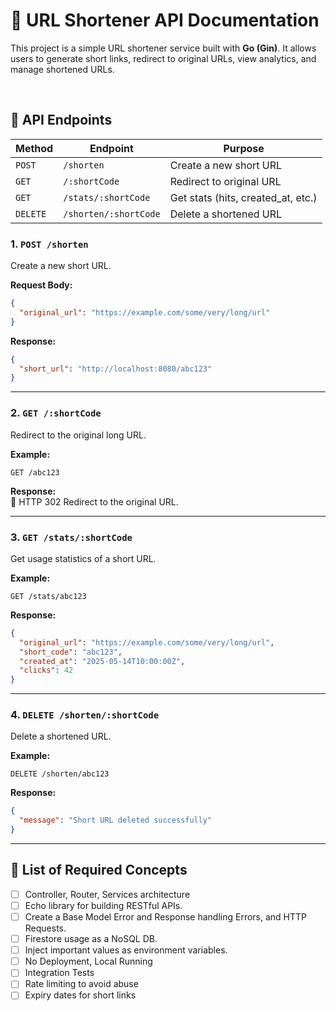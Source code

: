 
# 📌 URL Shortener API Documentation

This project is a simple URL shortener service built with **Go (Gin)**. It allows users to generate short links, redirect to original URLs, view analytics, and manage shortened URLs.

<br>

## 🔗 API Endpoints

| Method   | Endpoint              | Purpose                             |
| -------- | --------------------- | ----------------------------------- |
| `POST`   | `/shorten`            | Create a new short URL              |
| `GET`    | `/:shortCode`         | Redirect to original URL            |
| `GET`    | `/stats/:shortCode`   | Get stats (hits, created\_at, etc.) |
| `DELETE` | `/shorten/:shortCode` | Delete a shortened URL              |


### 1. `POST /shorten`

Create a new short URL.

**Request Body:**
```json
{
  "original_url": "https://example.com/some/very/long/url"
}
```

**Response:**
```json
{
  "short_url": "http://localhost:8080/abc123"
}
```

---

### 2. `GET /:shortCode`

Redirect to the original long URL.

**Example:**
```
GET /abc123
```

**Response:**  
🔁 HTTP 302 Redirect to the original URL.

---

### 3. `GET /stats/:shortCode`

Get usage statistics of a short URL.

**Example:**
```
GET /stats/abc123
```

**Response:**
```json
{
  "original_url": "https://example.com/some/very/long/url",
  "short_code": "abc123",
  "created_at": "2025-05-14T10:00:00Z",
  "clicks": 42
}
```

---

### 4. `DELETE /shorten/:shortCode`

Delete a shortened URL.

**Example:**
```
DELETE /shorten/abc123
```

**Response:**
```json
{
  "message": "Short URL deleted successfully"
}
```

---

## 🚀 List of Required Concepts
- [ ] Controller, Router, Services architecture
- [ ] Echo library for building RESTful APIs.  
- [ ] Create a Base Model Error and Response handling Errors, and HTTP Requests.
- [ ] Firestore usage as a NoSQL DB.
- [ ] Inject important values as environment variables.
- [ ] No Deployment, Local Running
- [ ] Integration Tests
- [ ] Rate limiting to avoid abuse
- [ ] Expiry dates for short links
